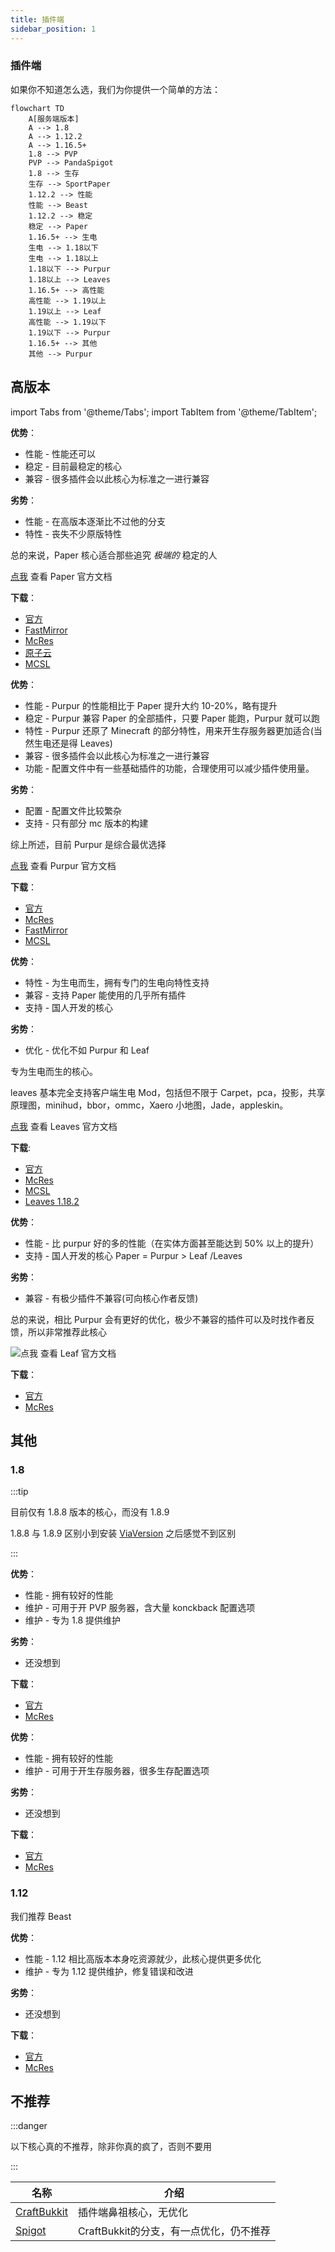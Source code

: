 ```yaml
---
title: 插件端
sidebar_position: 1
---
```


### 插件端

如果你不知道怎么选，我们为你提供一个简单的方法：

```mermaid
flowchart TD
    A[服务端版本]
    A --> 1.8
    A --> 1.12.2
    A --> 1.16.5+
    1.8 --> PVP
    PVP --> PandaSpigot
    1.8 --> 生存
    生存 --> SportPaper
    1.12.2 --> 性能
    性能 --> Beast
    1.12.2 --> 稳定
    稳定 --> Paper
    1.16.5+ --> 生电
    生电 --> 1.18以下
    生电 --> 1.18以上
    1.18以下 --> Purpur
    1.18以上 --> Leaves
    1.16.5+ --> 高性能
    高性能 --> 1.19以上
    1.19以上 --> Leaf
    高性能 --> 1.19以下
    1.19以下 --> Purpur
    1.16.5+ --> 其他
    其他 --> Purpur
```

## 高版本

import Tabs from '@theme/Tabs';
import TabItem from '@theme/TabItem';

<Tabs queryString="server-core-choose">
<TabItem value="paper" label="Paper">

**优势**：

- 性能 - 性能还可以
- 稳定 - 目前最稳定的核心
- 兼容 - 很多插件会以此核心为标准之一进行兼容

**劣势**：

- 性能 - 在高版本逐渐比不过他的分支
- 特性 - 丧失不少原版特性

总的来说，Paper 核心适合那些追究 *极端的* 稳定的人

[点我](https://docs.papermc.io/paper) 查看 Paper 官方文档

**下载**：

- [官方](https://papermc.io/downloads/all)
- [FastMirror](https://www.fastmirror.net/#/download/Paper)
- [McRes](https://mcres.cn/downloads/paper.html)
- [原子云](https://res.nullatom.com/Minecraft/Server/Paper/)
- [MCSL](https://sync.mcsl.com.cn/core/Paper)

</TabItem>
<TabItem value="purpur" label="Purpur">

**优势**：

- 性能 - Purpur 的性能相比于 Paper 提升大约 10-20%，略有提升
- 稳定 - Purpur 兼容 Paper 的全部插件，只要 Paper 能跑，Purpur 就可以跑
- 特性 - Purpur 还原了 Minecraft 的部分特性，用来开生存服务器更加适合(当然生电还是得 Leaves)
- 兼容 - 很多插件会以此核心为标准之一进行兼容
- 功能 - 配置文件中有一些基础插件的功能，合理使用可以减少插件使用量。

**劣势**：

- 配置 - 配置文件比较繁杂
- 支持 - 只有部分 mc 版本的构建

综上所述，目前 Purpur 是综合最优选择

[点我](https://purpurmc.org/docs/purpur) 查看 Purpur 官方文档

**下载**：

- [官方](https://purpurmc.org/downloads)
- [McRes](https://mcres.cn/downloads/purpur.html)
- [FastMirror](https://www.fastmirror.net/#/download/Purpur)
- [MCSL](https://sync.mcsl.com.cn/core/Purpur)

</TabItem>
<TabItem value="leaves" label="Leaves">

**优势**：

- 特性 - 为生电而生，拥有专门的生电向特性支持
- 兼容 - 支持 Paper 能使用的几乎所有插件
- 支持 - 国人开发的核心

**劣势**：

- 优化 - 优化不如 Purpur 和 Leaf

专为生电而生的核心。

leaves 基本完全支持客户端生电 Mod，包括但不限于 Carpet，pca，投影，共享原理图，minihud，bbor，ommc，Xaero 小地图，Jade，appleskin。

[点我](https://docs.leavesmc.org/zh_Hans) 查看 Leaves 官方文档

**下载**:

- [官方](https://leavesmc.org/downloads/leaves)
- [McRes](https://mcres.cn/downloads/leaves.html)
- [MCSL](https://sync.mcsl.com.cn/core/Leaves)
- [Leaves 1.18.2](https://vip.123pan.cn/1821558579/6492009)

</TabItem>
<TabItem value="Leaf" label="Leaf">

**优势**：

- 性能 - 比 purpur 好的多的性能（在实体方面甚至能达到 50% 以上的提升）
- 支持 - 国人开发的核心
  Paper = Purpur > Leaf /Leaves

**劣势**：

- 兼容 - 有极少插件不兼容(可向核心作者反馈)

总的来说，相比 Purpur 会有更好的优化，极少不兼容的插件可以及时找作者反馈，所以非常推荐此核心

![点我](https://docs.leafmc.one/zh) 查看 Leaf 官方文档

**下载**：

- [官方](https://github.com/Winds-Studio/Leaf/releases)
- [McRes](https://mcres.cn/downloads/leaf.html)

</TabItem>
</Tabs>

## 其他

### 1.8

:::tip

目前仅有 1.8.8 版本的核心，而没有 1.8.9

1.8.8 与 1.8.9 区别小到安装 [ViaVersion](/docs-java/process/plugin/other/Via/Via.md) 之后感觉不到区别

:::

<Tabs queryString="server-core-choose-1.8">
<TabItem value="pandaspigot" label="PandaSpigot">

**优势**：

- 性能 - 拥有较好的性能
- 维护 - 可用于开 PVP 服务器，含大量 konckback 配置选项
- 维护 - 专为 1.8 提供维护

**劣势**：

- 还没想到

**下载**：

- [官方](https://nightly.link/hpfxd/PandaSpigot/workflows/build/master/Server%20JAR.zip)
- [McRes](https://vip.123pan.cn/1821558579/Lingyi/core/pandaspigot-116-mcres.cn.jar)

</TabItem>
<TabItem value="sportpaper" label="SportPaper">

**优势**：

- 性能 - 拥有较好的性能
- 维护 - 可用于开生存服务器，很多生存配置选项

**劣势**：

- 还没想到

**下载**：

- [官方](https://github.com/Electroid/SportPaper)
- [McRes](https://vip.123pan.cn/1821558579/6492156)

</TabItem>
</Tabs>

### 1.12

我们推荐 Beast

**优势**：

- 性能 - 1.12 相比高版本本身吃资源就少，此核心提供更多优化
- 维护 - 专为 1.12 提供维护，修复错误和改进

**劣势**：

- 还没想到

**下载**：

- [官方](https://github.com/HomoMC/Beast)
- [McRes](https://vip.123pan.cn/1821558579/6492155)

## 不推荐

:::danger

以下核心真的不推荐，除非你真的疯了，否则不要用

:::

| 名称                                                        | 介绍                        |
|-----------------------------------------------------------|---------------------------|
| [CraftBukkit](https://getbukkit.org/download/craftbukkit) | 插件端鼻祖核心，无优化               |
| [Spigot](https://getbukkit.org/download/spigot/)          | CraftBukkit的分支，有一点优化，仍不推荐 |

